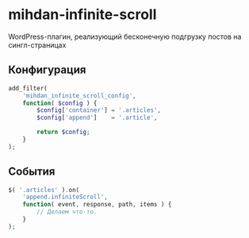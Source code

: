 # mihdan-infinite-scroll
WordPress-плагин, реализующий бесконечную подгрузку постов на сингл-страницах 

## Конфигурация

```php
add_filter(
    'mihdan_infinite_scroll_config',
    function( $config ) { 
        $config['container'] = '.articles',
        $config['append']    = '.article',

        return $config;
    }
);
```

## События

```php
$( '.articles' ).on(
	'append.infiniteScroll',
	function( event, response, path, items ) {
		// Делаем что-то.
	}
);
```
